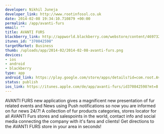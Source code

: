 ```yaml
--- 
developer: Nikhil Juneja
developer_link: http://www.rootinfosol.co.uk
date: 2014-02-08 19:34:10.710879 +00:00
permalink: /app/avanti-furs
email: ""
title: AVANTI FURS
blackberry_link: http://appworld.blackberry.com/webstore/content/46973242/?lang=en&countrycode=IN
itunes_id: "370842598"
targetMarket: Business
thumb: /uploads/app/2014-02/2014-02-08-avanti-furs.png
devices: 
- ios
- android
- blackberry
type: app
android_link: https://play.google.com/store/apps/details?id=com.root.AvantiFurs
status: publish
ios_link: https://itunes.apple.com/de/app/avanti-furs/id370842598?mt=8
---
```


AVANTI FURS new application gives a magnificent new presentation of fur related events and News using Push notifications so now you are informed on fur news 24/7! A collection of fur products categories, stores locator for all AVANTI Furs stores and salespoints in the world, contact info and social media connecting the company with it's fans and clients! Get directions to the AVANTI FURS store in your area in seconds!
